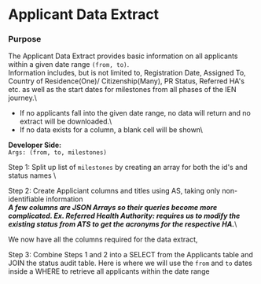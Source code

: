 # Applicant Data Extract

### Purpose

The Applicant Data Extract provides basic information on all applicants within a given date range `(from, to)`.\
Information includes, but is not limited to, Registration Date, Assigned To, Country of Residence(One)/ Citizenship(Many), PR Status, Referred HA's etc. as well as the start dates for milestones from all phases of the IEN journey.\
- If no applicants fall into the given date range, no data will return and no extract will be downloaded.\
- If no data exists for a column, a blank cell will be shown\

**Developer Side:** \
`Args: (from, to, milestones)`

Step 1: Split up list of `milestones` by creating an array for both the id's and status names \

Step 2: Create Appliciant columns and titles using AS, taking only non-identifiable information\
***A few columns are JSON Arrays so their queries become more complicated.  Ex. Referred Health Authority: requires us to modify the existing status from ATS to get the acronyms for the respective HA.***\

We now have all the columns required for the data extract,

Step 3: Combine Steps 1 and 2 into a SELECT from the Applicants table and JOIN the status audit table.  Here is where we will use the `from` and `to` dates inside a WHERE to retrieve all applicants within the date range
